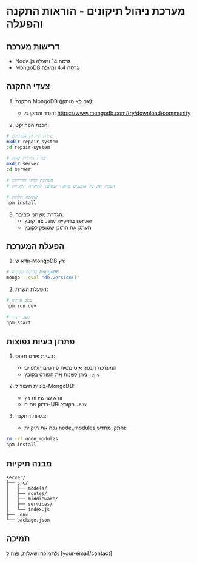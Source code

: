 
# מערכת ניהול תיקונים - הוראות התקנה והפעלה

## דרישות מערכת
- Node.js גרסה 14 ומעלה
- MongoDB גרסה 4.4 ומעלה

## צעדי התקנה

1. התקנת MongoDB (אם לא מותקן):
   - הורד והתקן מ: https://www.mongodb.com/try/download/community

2. הכנת הפרויקט:
```bash
# יצירת תיקיית הפרויקט
mkdir repair-system
cd repair-system

# יצירת תיקיית שרת
mkdir server
cd server

# העתקת קבצי הפרויקט
# העתק את כל הקבצים מהקוד שסופק לתיקייה הנוכחית

# התקנת תלויות
npm install
```

3. הגדרת משתני סביבה:
   - צור קובץ `.env` בתיקיית `server`
   - העתק את התוכן שסופק לקובץ

## הפעלת המערכת

1. וודא ש-MongoDB רץ:
```bash
# בדיקת סטטוס MongoDB
mongo --eval "db.version()"
```

2. הפעלת השרת:
```bash
# מצב פיתוח
npm run dev

# מצב ייצור
npm start
```

## פתרון בעיות נפוצות

1. בעיית פורט תפוס:
   - המערכת תנסה אוטומטית פורטים חלופיים
   - ניתן לשנות את הפורט בקובץ `.env`

2. בעיית חיבור ל-MongoDB:
   - וודא שהשירות רץ
   - בדוק את ה-URI בקובץ `.env`

3. בעיות התקנה:
   - נקה את תיקיית node_modules והתקן מחדש:
```bash
rm -rf node_modules
npm install
```

## מבנה תיקיות
```
server/
├── src/
│   ├── models/
│   ├── routes/
│   ├── middleware/
│   ├── services/
│   └── index.js
├── .env
└── package.json
```

## תמיכה
לתמיכה ושאלות, פנה ל: [your-email/contact]
